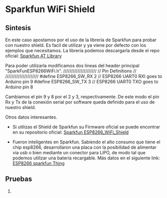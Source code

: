 # Sparkfun WiFi Shield

## Sintesis

En este caso apostamos por el uso de la librería de Sparkfun para probar con nuestro shield. Es facil de utilizar y ya viene por defecto con los ejemplos que necesitamos. La librería podemos descargarla desde el repo oficial: [Sparkfun AT Library](https://github.com/sparkfun/SparkFun_ESP8266_AT_Arduino_Library)

Para poder utilizarla modificamos dos lineas del header principal "SparkFunESP8266WiFi.h".
    /////////////////////
    // Pin Definitions //
    /////////////////////
    #define ESP8266_SW_RX	2	// ESP8266 UART0 RXI goes to Arduino pin 9
    #define ESP8266_SW_TX	3	// ESP8266 UART0 TXO goes to Arduino pin 8

Cambiamos el pin 9 y 8 por el 2 y 3, respectivamente. De este modo el pin Rx y Tx de la conexión serial por software queda definido para el uso de nuestro shield.

Otros datos interesantes.
* Si utilizas el Shield de Sparkfun su Firmware oficial se puede encontrar en su repositorio oficial: [Sparkfun ESP8266_WiFi_Shield](https://github.com/sparkfun/ESP8266_WiFi_Shield)

* Fueron inteligentes en Sparkfun. Sabiendo el alto consumo que tiene el chip esp8266, desarrollaron una placa con la posibilidad de alimentar via usb o bien mediante un conector para LiPO, de modo tal que podemos utilizar una batería recargable. Más datos en el siguiente link:
[ESP8266 sparkfun Thing](https://learn.sparkfun.com/tutorials/esp8266-thing-hookup-guide)

## Pruebas

1.
